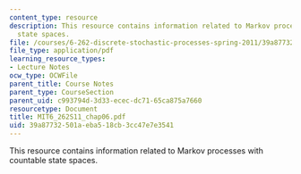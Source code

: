 ```yaml
---
content_type: resource
description: This resource contains information related to Markov processes with countable
  state spaces.
file: /courses/6-262-discrete-stochastic-processes-spring-2011/39a87732501aeba518cb3cc47e7e3541_MIT6_262S11_chap06.pdf
file_type: application/pdf
learning_resource_types:
- Lecture Notes
ocw_type: OCWFile
parent_title: Course Notes
parent_type: CourseSection
parent_uid: c993794d-3d33-ecec-dc71-65ca875a7660
resourcetype: Document
title: MIT6_262S11_chap06.pdf
uid: 39a87732-501a-eba5-18cb-3cc47e7e3541
---
```

This resource contains information related to Markov processes with countable state spaces.

